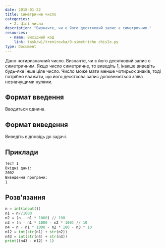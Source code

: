```yaml
---
date: 2018-01-22
title: Симетричне число
categories:
  - 2. Цілі числа
description: "Визначте, чи є його десятковий запис є симетричним."
resources:
  - name: Вихідний код
    link: task/w1/trenirovka/9-simetriche chislo.py
type: Document
---
```


Дано чотиризначний число. Визначте, чи є його десятковий запис є симетричним. Якщо число симетричне, то виведіть 1, інакше виведіть будь-яке інше ціле число. Число може мати менше чотирьох знаків, тоді потрібно вважати, що його десяткова запис доповнюється зліва незначущими нулями.

## Формат введення

Вводиться однина.

## Формат виведення

Виведіть відповідь до задачі.

## Приклади

```bash
Тест 1
Вхідні дані:
2002
Виведення програми:
1
```

## Розв'язання

```python
n = int(input())
n1 = n//1000
n2 = (n - n1 * 1000) // 100
n3 = (n - n1 * 1000 - n2 * 100) // 10
n4 = n - n1 * 1000 - n2 * 100 - n3 * 10
n12 = int(str(n1) + str(n2))
n43 = int(str(n4) + str(n3))
print((n43 - n12) + 1)
```
